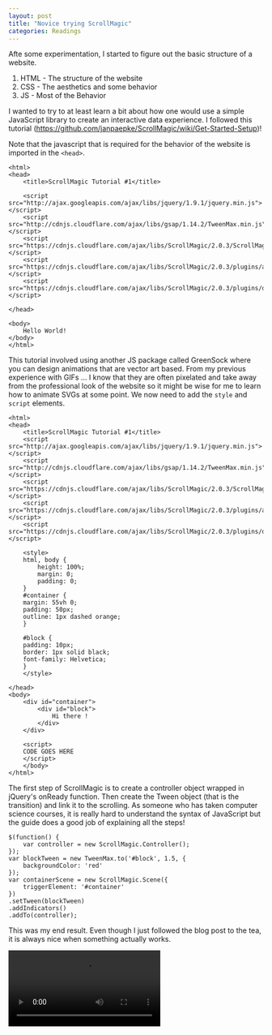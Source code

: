```yaml
---
layout: post
title: "Novice trying ScrollMagic"
categories: Readings
---
```


Afte some experimentation, I started to figure out the basic structure of a website.
1. HTML - The structure of the website
2. CSS - The aesthetics and some behavior
3. JS - Most of the Behavior

I wanted to try to at least learn a bit about how one would use a simple JavaScript library to create an interactive data experience.
I followed this tutorial (https://github.com/janpaepke/ScrollMagic/wiki/Get-Started-Setup)!

Note that the javascript that is required for the behavior of the website is imported in the `<head>`.
```
<html>
<head>
    <title>ScrollMagic Tutorial #1</title>
	
	<script src="http://ajax.googleapis.com/ajax/libs/jquery/1.9.1/jquery.min.js"></script>
    <script src="http://cdnjs.cloudflare.com/ajax/libs/gsap/1.14.2/TweenMax.min.js"></script>
    <script src="https://cdnjs.cloudflare.com/ajax/libs/ScrollMagic/2.0.3/ScrollMagic.js"></script>
    <script src="https://cdnjs.cloudflare.com/ajax/libs/ScrollMagic/2.0.3/plugins/animation.gsap.js"></script>
    <script src="https://cdnjs.cloudflare.com/ajax/libs/ScrollMagic/2.0.3/plugins/debug.addIndicators.js"></script>

</head>

<body>
    Hello World!
</body>
</html>
```

This tutorial involved using another JS package called GreenSock where you can design animations that are vector art based. From my previous experience with GIFs ... I know that they are often pixelated and take away from the professional look of the website so it might be wise for me to learn how to animate SVGs at some point.
We now need to add the `style` and `script` elements.

```
<html>
<head>
    <title>ScrollMagic Tutorial #1</title>
	<script src="http://ajax.googleapis.com/ajax/libs/jquery/1.9.1/jquery.min.js"></script>
    <script src="http://cdnjs.cloudflare.com/ajax/libs/gsap/1.14.2/TweenMax.min.js"></script>
    <script src="https://cdnjs.cloudflare.com/ajax/libs/ScrollMagic/2.0.3/ScrollMagic.js"></script>
    <script src="https://cdnjs.cloudflare.com/ajax/libs/ScrollMagic/2.0.3/plugins/animation.gsap.js"></script>
    <script src="https://cdnjs.cloudflare.com/ajax/libs/ScrollMagic/2.0.3/plugins/debug.addIndicators.js"></script>
    
    <style>
    html, body {
        height: 100%;
        margin: 0;
        padding: 0;
    }
    #container {
    margin: 55vh 0;
    padding: 50px;
    outline: 1px dashed orange;
	}

	#block {
    padding: 10px;
    border: 1px solid black;
    font-family: Helvetica;
	}
    </style>

</head>
<body>
    <div id="container">
        <div id="block">
            Hi there !
        </div>
    </div>
    
    <script>
    CODE GOES HERE
	</script>
    </body>
</html>
```

The first step of ScrollMagic is to create a controller object wrapped in jQuery's onReady function. Then create the Tween object (that is the transition) and link it to the scrolling. As someone who has taken computer science courses, it is really hard to understand the syntax of JavaScript but the guide does a good job of explaining all the steps!

```
$(function() {
    var controller = new ScrollMagic.Controller();
});
var blockTween = new TweenMax.to('#block', 1.5, {
    backgroundColor: 'red'
});
var containerScene = new ScrollMagic.Scene({
    triggerElement: '#container'
})
.setTween(blockTween)
.addIndicators()
.addTo(controller);
```

This was my end result. Even though I just followed the blog post to the tea, it is always nice when something actually works.

<video controls loop>
  <source src="https://github.com/sathvikpal/Data_Visualization_Studio/blob/master/assets/ScrollMagic/Screen%20Recording%202018-12-08%20at%207.26.25%20PM.mov?raw=true" type="video/mp4">
  </video>
